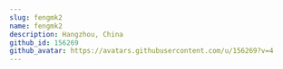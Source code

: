 ```yaml
---
slug: fengmk2
name: fengmk2
description: Hangzhou, China
github_id: 156269
github_avatar: https://avatars.githubusercontent.com/u/156269?v=4
---
```


